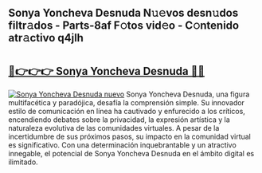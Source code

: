 ## Sonya Yoncheva Desnuda N𝚞𝚎vos desn𝚞dos filtr𝚊dos - Parts-8af F𝚘tos vid𝚎o - C𝚘ntenido atr𝚊ctivo q4jlh

# <h2><a href="http://mbbj44k.tromn.icu/?c=Sonya+Yoncheva+Desnuda">🔗👉👉👉 Sonya Yoncheva Desnuda 🔗🔗</a></h2>

[![Sonya Yoncheva Desnuda nuevo](https://i.imgur.com/pEAQMta.gif)](http://mbbj44k.tromn.icu/?c=Sonya+Yoncheva+Desnuda)
Sonya Yoncheva Desnuda, una figura multifacética y paradójica, desafía la comprensión simple. Su innovador estilo de comunicación en línea ha cautivado y enfurecido a los críticos, encendiendo debates sobre la privacidad, la expresión artística y la naturaleza evolutiva de las comunidades virtuales. A pesar de la incertidumbre de sus próximos pasos, su impacto en la comunidad virtual es significativo. Con una determinación inquebrantable y un atractivo innegable, el potencial de Sonya Yoncheva Desnuda en el ámbito digital es ilimitado.

